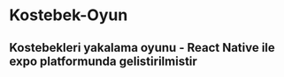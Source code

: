 # Kostebek-Oyun

## Kostebekleri yakalama oyunu - React Native ile expo platformunda gelistirilmistir
